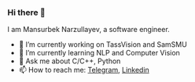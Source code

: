 ### Hi there 👋

I am Mansurbek Narzullayev, a software engineer.

- 🔭 I’m currently working on TassVision and SamSMU
- 🌱 I’m currently learning NLP and Computer Vision
- 💬 Ask me about C/C++, Python
- 📫 How to reach me: [Telegram](https://t.me/mansurbeknarzullayev), [Linkedin](https://www.linkedin.com/in/mansurbeknarzullayev/)

